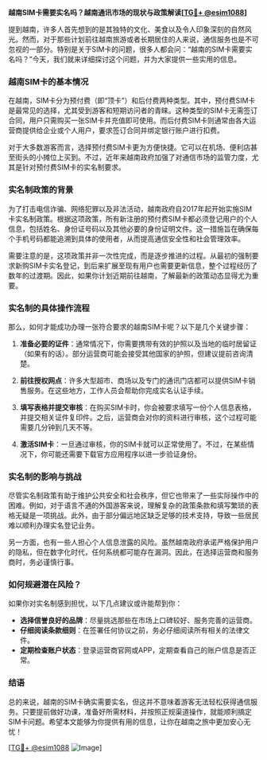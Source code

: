 **越南SIM卡需要实名吗？越南通讯市场的现状与政策解读[[TG💪+ @esim1088](https://t.me/s/esim1088)]**

提到越南，许多人首先想到的是其独特的文化、美食以及令人印象深刻的自然风光。然而，对于那些计划前往越南旅游或者长期居住的人来说，通信服务也是不可忽视的一部分。特别是关于SIM卡的问题，很多人都会问：“越南的SIM卡需要实名吗？”今天，我们就来详细探讨这个问题，并为大家提供一些实用的信息。

### 越南SIM卡的基本情况

在越南，SIM卡分为预付费（即“顶卡”）和后付费两种类型。其中，预付费SIM卡是最常见的选择，尤其受到游客和短期访问者的青睐。这种类型的SIM卡无需签订合同，用户只需购买一张SIM卡并充值即可使用。而后付费SIM卡则通常由各大运营商提供给企业或个人用户，要求签订合同并绑定银行账户进行扣费。

对于大多数游客而言，选择预付费SIM卡更为方便快捷。它可以在机场、便利店甚至街头的小摊位上买到。不过，近年来越南政府加强了对通信市场的监管力度，尤其是针对预付费SIM卡的实名制要求。

### 实名制政策的背景

为了打击电信诈骗、网络犯罪以及非法活动，越南政府自2017年起开始实施SIM卡实名制政策。根据这项政策，所有新注册的预付费SIM卡都必须登记用户的个人信息，包括姓名、身份证号码以及其他必要的身份证明文件。这一措施旨在确保每个手机号码都能追溯到具体的使用者，从而提高通信安全性和社会管理效率。

需要注意的是，这项政策并非一次性完成，而是逐步推进的过程。从最初的强制要求新购SIM卡实名登记，到后来扩展至现有用户也需要更新信息，整个过程经历了数年的过渡期。因此，如果你计划近期前往越南，了解最新的政策动态显得尤为重要。

### 实名制的具体操作流程

那么，如何才能成功办理一张符合要求的越南SIM卡呢？以下是几个关键步骤：

1. **准备必要的证件**：通常情况下，你需要携带有效的护照以及当地的临时居留证（如果有的话）。部分运营商可能会接受其他国家的护照，但建议提前咨询清楚。

2. **前往授权网点**：许多大型超市、商场以及专门的通讯门店都可以提供SIM卡销售服务。在这些地方，工作人员会帮助你完成实名认证手续。

3. **填写表格并提交审核**：在购买SIM卡时，你会被要求填写一份个人信息表格，并提交相关证件复印件。之后，运营商会对你的资料进行审核，这个过程可能需要几分钟到几天不等。

4. **激活SIM卡**：一旦通过审核，你的SIM卡就可以正常使用了。不过，在某些情况下，你可能还需要下载官方应用程序以进一步验证身份。

### 实名制的影响与挑战

尽管实名制政策有助于维护公共安全和社会秩序，但它也带来了一些实际操作中的困难。例如，对于语言不通的外国游客来说，理解复杂的政策条款和填写繁琐的表格无疑是一项挑战。此外，由于部分偏远地区缺乏足够的技术支持，导致一些居民难以顺利办理实名登记业务。

另一方面，也有一些人担心个人信息泄露的风险。虽然越南政府承诺严格保护用户的隐私，但在数字化时代，任何系统都可能存在漏洞。因此，在选择运营商和服务商时，务必谨慎行事。

### 如何规避潜在风险？

如果你对实名制感到担忧，以下几点建议或许能帮到你：

- **选择信誉良好的品牌**：尽量挑选那些在市场上口碑较好、服务完善的运营商。
- **仔细阅读条款细则**：在签署任何协议之前，务必仔细阅读所有相关的法律文件。
- **定期检查账户状态**：登录运营商官网或APP，定期查看自己的账户信息是否正常。

### 结语

总的来说，越南的SIM卡确实需要实名，但这并不意味着游客无法轻松获得通信服务。只要提前做好功课，准备好所需材料，并按照正规渠道操作，就能顺利搞定SIM卡问题。希望本文能够为你提供有用的信息，让你在越南之旅中更加安心无忧！

[[TG💪+ @esim1088](https://t.me/s/esim1088) ![Image](https://i.postimg.cc/4NQfJmqS/Snipaste-2025-05-13-00-14-12.png)]